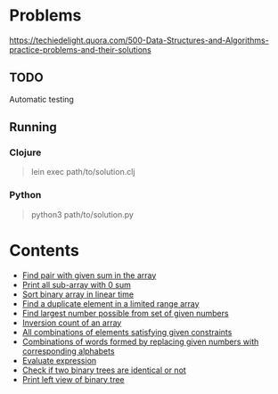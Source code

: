 # Problems

https://techiedelight.quora.com/500-Data-Structures-and-Algorithms-practice-problems-and-their-solutions

## TODO

Automatic testing

## Running

### Clojure

> lein exec path/to/solution.clj

### Python

> python3 path/to/solution.py

# Contents

* [Find pair with given sum in the array](find-pair)
* [Print all sub-array with 0 sum](zero-subarray)
* [Sort binary array in linear time](sort-array)
* [Find a duplicate element in a limited range array](find-duplicate)
* [Find largest number possible from set of given numbers](largest-number)
* [Inversion count of an array](inversion-count)
* [All combinations of elements satisfying given constraints](tricky-combinations)
* [Combinations of words formed by replacing given numbers with corresponding alphabets](words-combinations)
* [Evaluate expression](evaluate-expression)
* [Check if two binary trees are identical or not](equal-trees)
* [Print left view of binary tree](left-view)
